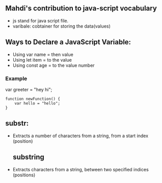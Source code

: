 ## Mahdi's contribution to java-script vocabulary 

* js stand for java script file.
* varibale: cobtainer for storing the data(values)

##  Ways to Declare a JavaScript Variable:

* Using var  name = then value
* Using let item = to the value 
* Using const age = to the value number

### Example
var greeter = "hey hi";
    
    function newFunction() {
        var hello = "hello";
    }

## substr:
* Extracts a number of characters from a string, from a start index (position)


  ## substring 
* Extracts characters from a string, between two specified indices (positions)



